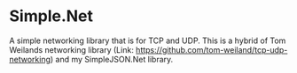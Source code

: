 # Simple.Net
A simple networking library that is for TCP and UDP. This is a hybrid of Tom Weilands networking library (Link: https://github.com/tom-weiland/tcp-udp-networking) and my SimpleJSON.Net library.
